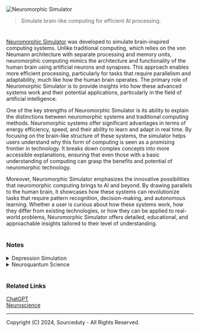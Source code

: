 ![Neuromorphic Simulator](https://github.com/user-attachments/assets/41c587d5-0b08-47ed-af9a-572341a45a39)

> Simulate brain-like computing for efficient AI processing.

#

[Neuromorphic Simulator](https://chatgpt.com/g/g-bm1sYNAtU-neuromorphic-simulator) was developed to simulate brain-inspired computing systems. Unlike traditional computing, which relies on the von Neumann architecture with separate processing and memory units, neuromorphic computing mimics the architecture and functionality of the human brain using artificial neurons and synapses. This approach enables more efficient processing, particularly for tasks that require parallelism and adaptability, much like how the human brain operates. The primary role of Neuromorphic Simulator is to provide insights into how these advanced systems work and their potential applications, particularly in the field of artificial intelligence.

One of the key strengths of Neuromorphic Simulator is its ability to explain the distinctions between neuromorphic systems and traditional computing methods. Neuromorphic systems offer significant advantages in terms of energy efficiency, speed, and their ability to learn and adapt in real time. By focusing on the brain-like structure of these systems, the simulator helps users understand why this form of computing is seen as a promising frontier in technology. It breaks down complex concepts into more accessible explanations, ensuring that even those with a basic understanding of computing can grasp the benefits and potential of neuromorphic technology.

Moreover, Neuromorphic Simulator emphasizes the innovative possibilities that neuromorphic computing brings to AI and beyond. By drawing parallels to the human brain, it showcases how these systems can revolutionize tasks that require pattern recognition, decision-making, and autonomous learning. Whether a user is curious about how these systems work, how they differ from existing technologies, or how they can be applied to real-world problems, Neuromorphic Simulator offers detailed, educational, and approachable insights tailored to their level of understanding.

#
### Notes

<details><summary>Depression Simulation</summary>
<br>

Python implementation of a simplified neuromorphic simulation for depression.

```
import numpy as np

# Define Neuron and Synapse classes
class Neuron:
    def __init__(self, neuron_type, baseline_activity):
        self.neuron_type = neuron_type
        self.activity = baseline_activity
        self.connections = []
        self.synaptic_strength = {}

    def add_connection(self, target_neuron, weight):
        self.connections.append(target_neuron)
        self.synaptic_strength[target_neuron] = weight

    def update_activity(self, external_input=0):
        total_input = external_input + sum([self.synaptic_strength[n] * n.activity for n in self.connections])
        self.activity = self.activation_function(total_input)

    def activation_function(self, input_value):
        # This is a placeholder; different circuits will override this method
        return np.maximum(0, input_value)

# Define specific neural circuits involved in depression
class PrefrontalCortexCircuit(Neuron):
    def activation_function(self, input_value):
        # Simplified activation function for prefrontal cortex
        threshold = 1.0
        return np.maximum(0, input_value - threshold)

class AmygdalaCircuit(Neuron):
    def activation_function(self, input_value):
        # Increased sensitivity in depression for the amygdala
        sensitivity_factor = 1.5
        return np.maximum(0, input_value * sensitivity_factor)

class HippocampusCircuit(Neuron):
    def activation_function(self, input_value):
        # Modulates memory and mood in the hippocampus
        memory_factor = 0.8
        return np.maximum(0, input_value * memory_factor)

# Define Neurotransmitter dynamics
class Neurotransmitter:
    def __init__(self, type, baseline_level):
        self.type = type
        self.level = baseline_level

    def release(self, amount):
        self.level += amount

    def reuptake(self, amount):
        self.level -= amount
        self.level = np.maximum(0, self.level)

# Environmental and Genetic Factors
def apply_stressors(neural_circuits, stressor_intensity):
    for circuit in neural_circuits:
        circuit.update_activity(external_input=stressor_intensity)

def apply_genetic_variation(neural_circuits, variation_factor):
    for circuit in neural_circuits:
        for synapse in circuit.connections:
            circuit.synaptic_strength[synapse] *= variation_factor

# Main Simulation Loop
def simulate_depression():
    # Initialize neurons
    pfc = PrefrontalCortexCircuit('excitatory', baseline_activity=1.0)
    amygdala = AmygdalaCircuit('excitatory', baseline_activity=0.5)
    hippocampus = HippocampusCircuit('inhibitory', baseline_activity=0.8)

    # Establish connections
    pfc.add_connection(amygdala, weight=0.6)
    hippocampus.add_connection(pfc, weight=0.4)
    amygdala.add_connection(hippocampus, weight=0.7)

    # Initialize neurotransmitters
    serotonin = Neurotransmitter('serotonin', baseline_level=1.0)
    dopamine = Neurotransmitter('dopamine', baseline_level=1.0)

    # Apply genetic predisposition
    apply_genetic_variation([pfc, amygdala, hippocampus], variation_factor=0.9)

    # Apply environmental stressors
    apply_stressors([pfc, amygdala, hippocampus], stressor_intensity=1.2)

    # Simulate over time
    for time_step in range(100):
        pfc.update_activity()
        amygdala.update_activity()
        hippocampus.update_activity()

        # Update neurotransmitter levels (simplified)
        serotonin.release(amount=0.1 * amygdala.activity)
        serotonin.reuptake(amount=0.05)
        dopamine.release(amount=0.1 * pfc.activity)
        dopamine.reuptake(amount=0.05)

        # Check for depressive symptoms (abstracted)
        if pfc.activity < 0.5 and amygdala.activity > 1.0:
            print(f"Time {time_step}: Depressive state detected")

# Run the simulation
simulate_depression()
```

This code is intended for educational purposes and demonstrates how neuromorphic principles can be applied to simulate a complex phenomenon like depression in a simplified manner.

<br>
</details>

<details><summary>Neuroquantum Science</summary>
<br>

Neuroquantum science and computing is an emerging interdisciplinary field that seeks to bridge the gap between neuroscience and quantum mechanics, with the aim of developing advanced computational models that mimic or enhance brain function. This area of study explores how quantum processes might play a role in the brain's cognitive functions, such as consciousness, memory, and decision-making. While traditional neuroscience focuses on the biochemical and electrical signals in the brain, neuroquantum science investigates whether quantum phenomena, like superposition and entanglement, could be integral to neural processes.

The concept of neuroquantum computing involves leveraging these quantum processes to develop new types of computational systems that can perform complex tasks more efficiently than classical computers. Quantum computing itself operates on principles that are fundamentally different from those of classical computing, using qubits that can exist in multiple states simultaneously, potentially offering enormous computational power. Neuroquantum computing, therefore, could revolutionize fields like artificial intelligence, where understanding and replicating human-like cognition is crucial. However, this field is still in its infancy, with much of its theoretical foundations and practical applications yet to be fully realized.

While the idea of neuroquantum science and computing is gaining interest, it remains largely theoretical, with ongoing debates about the feasibility and extent of quantum effects in the brain. Research in this area is highly speculative, and many scientists remain cautious, as the integration of quantum mechanics into biological systems presents significant challenges. Nonetheless, as our understanding of both neuroscience and quantum physics advances, the potential for neuroquantum computing could become clearer, possibly leading to breakthroughs in how we comprehend and interact with complex cognitive systems.

<br>
</details>

#
### Related Links

[ChatGPT](https://github.com/sourceduty/ChatGPT)
<br>
[Neuroscience](https://github.com/sourceduty/Neuroscience)

***
Copyright (C) 2024, Sourceduty - All Rights Reserved.
